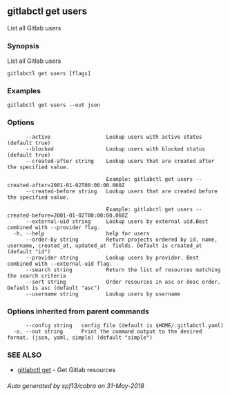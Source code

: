 ## gitlabctl get users

List all Gitlab users

### Synopsis

List all Gitlab users

```
gitlabctl get users [flags]
```

### Examples

```
gitlabctl get users --out json
```

### Options

```
      --active                  Lookup users with active status (default true)
      --blocked                 Lookup users with blocked status (default true)
      --created-after string    Lookup users that are created after the specified value.
                                
                                Example: gitlabctl get users --created-after=2001-01-02T00:00:00.060Z
      --created-before string   Lookup users that are created before the specified value.
                                
                                Example: gitlabctl get users --created-before=2001-01-02T00:00:00.060Z
      --external-uid string     Lookup users by external uid.Best combined with --provider flag.
  -h, --help                    help for users
      --order-by string         Return projects ordered by id, name, username, created_at, updated_at  fields. Default is created_at (default "id")
      --provider string         Lookup users by provider. Best combined with --external-uid flag.
      --search string           Return the list of resources matching the search criteria
      --sort string             Order resources in asc or desc order. Default is asc (default "asc")
      --username string         Lookup users by username
```

### Options inherited from parent commands

```
      --config string   config file (default is $HOME/.gitlabctl.yaml)
  -o, --out string      Print the command output to the desired format. (json, yaml, simple) (default "simple")
```

### SEE ALSO

* [gitlabctl get](gitlabctl_get.md)	 - Get Gitlab resources

###### Auto generated by spf13/cobra on 31-May-2018
